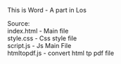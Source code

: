 This is Word - A part in Los

Source: \
index.html - Main file \
style.css - Css style file \
script.js - Js Main File \
htmltopdf.js - convert html tp pdf file
